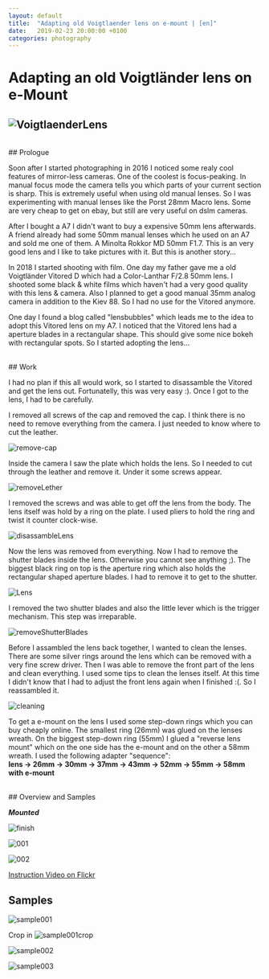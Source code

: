 ```yaml
---
layout: default
title:  "Adapting old Voigtlaender lens on e-mount | [en]"
date:   2019-02-23 20:00:00 +0100
categories: photography
---
```


# Adapting an old Voigtländer lens on e-Mount

![VoigtlaenderLens](/img/voigt/lens-macro.jpg)
---

<br>
## Prologue

Soon after I started photographing in 2016 I noticed some realy cool features of mirror-less cameras.
One of the coolest is focus-peaking. In manual focus mode the camera tells you which parts of your current section
is sharp. This is extremely useful when using old manual lenses. So I was experimenting with manual lenses like the Porst 28mm Macro lens.
Some are very cheap to get on ebay, but still are very useful on dslm cameras.

After I bought a A7 I didn't want to buy a expensive 50mm lens afterwards. A friend already had some 50mm 
manual lenses which he used on an A7 and sold me one of them. A Minolta Rokkor MD 50mm F1.7. This is an very good lens and I like 
to take pictures with it. But this is another story...

In 2018 I started shooting with film. One day my father gave me a old Voigtländer Vitored D which had a Color-Lanthar F/2.8 50mm lens. 
I shooted some black & white films which haven't had a very good quality with this lens & camera. Also I planned to get a good manual 35mm 
analog camera in addition to the Kiev 88. So I had no use for the Vitored anymore. 

One day I found a blog called "lensbubbles" which leads me to the idea to adopt this Vitored lens on my A7. I noticed that the Vitored lens
had a aperture blades in a rectangular shape. This should give some nice bokeh with rectangular spots. So I started adopting the lens...

<br>
## Work

I had no plan if this all would work, so I started to disassamble the Vitored and get the lens out. Fortunatelly, this was very easy :). 
Once I got to the lens, I had to be carefully.

I removed all screws of the cap and removed the cap. I think there is no need to remove everything from the camera. I just needed to know
where to cut the leather.

![remove-cap](/img/voigt/001.JPG)

Inside the camera I saw the plate which holds the lens. So I needed to cut through the leather and remove it. Under it some screws appear.

![removeLether](/img/voigt/002.JPG)

I removed the screws and was able to get off the lens from the body. The lens itself was hold by a ring on the plate. I used pliers to hold the ring and 
twist it counter clock-wise.

![disassambleLens](/img/voigt/004.JPG)

Now the lens was removed from everything. Now I had to remove the shutter blades inside the lens. Otherwise you cannot see anything ;). The biggest black 
ring on top is the aperture ring which also holds the rectangular shaped aperture blades. I had to remove it to get to the shutter. 

![Lens](/img/voigt/006.JPG)

I removed the two shutter blades and also the little lever which is the trigger mechanism. This step was irreparable.

![removeShutterBlades](/img/voigt/007.JPG)

Before I assambled the lens back together, I wanted to clean the lenses. There are some silver rings around the lens which can be 
removed with a very fine screw driver. Then I was able to remove the front part of the lens and clean everything. I used some tips to clean
the lenses itself.
At this time I didn't know that I had to adjust the front lens again when I finished :(. So I reassambled it.

![cleaning](/img/voigt/008.JPG)

To get a e-mount on the lens I used some step-down rings which you can buy cheaply online. The smallest ring (26mm) was glued on the lenses wreath.
On the biggest step-down ring (55mm) I glued a "reverse lens mount" which on the one side has the e-mount and on the other a 58mm wreath.
I used the following adapter "sequence": <br>
**lens -> 26mm -> 30mm -> 37mm -> 43mm -> 52mm -> 55mm -> 58mm with e-mount**

<br>
## Overview and Samples

**_Mounted_**

![finish](/img/voigt/finish.JPG)

![001](/img/voigt/overview001.jpg)

![002](/img/voigt/overview002.jpg)

[Instruction Video on Flickr](https://flic.kr/p/269GgbK)


## Samples

![sample001](/img/voigt/sample001.JPG)

Crop in
![sample001crop](/img/voigt/sample001_crop.JPG)

![sample002](/img/voigt/sample002.JPG)

![sample003](/img/voigt/sample003.JPG)
